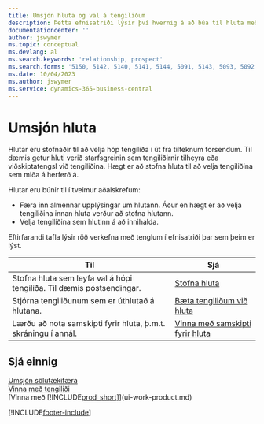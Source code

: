 ```yaml
---
title: Umsjón hluta og val á tengiliðum
description: Þetta efnisatriði lýsir því hvernig á að búa til hluta með því að velja hóp tengiliða í samræmi við tiltekin skilyrði til að miða síðar á þann hluta með söluherferð.
documentationcenter: ''
author: jswymer
ms.topic: conceptual
ms.devlang: al
ms.search.keywords: 'relationship, prospect'
ms.search.forms: '5150, 5142, 5140, 5141, 5144, 5091, 5143, 5093, 5092'
ms.date: 10/04/2023
ms.author: jswymer
ms.service: dynamics-365-business-central
---
```

# <a name="managing-segments"></a>Umsjón hluta
Hlutar eru stofnaðir til að velja hóp tengiliða í út frá tilteknum forsendum. Til dæmis getur hluti verið starfsgreinin sem tengiliðirnir tilheyra eða viðskiptatengsl við tengiliðina. Hægt er að stofna hluta til að velja tengiliðina sem miða á herferð á.

Hlutar eru búnir til í tveimur aðalskrefum:

* Færa inn almennar upplýsingar um hlutann. Áður en hægt er að velja tengiliðina innan hluta verður að stofna hlutann.
* Velja tengiliðina sem hlutinn á að innihalda.

Eftirfarandi tafla lýsir röð verkefna með tenglum í efnisatriði þar sem þeim er lýst.

| Til | Sjá |
| --- | --- |
| Stofna hluta sem leyfa val á hópi tengiliða. Til dæmis póstsendingar. |[Stofna hluta](marketing-how-create-segment.md) |
| Stjórna tengiliðunum sem er úthlutað á hlutana. |[Bæta tengiliðum við hluta](marketing-add-contact-segment.md) |
| Lærðu að nota samskipti fyrir hluta, þ.m.t. skráningu í annál. |[Vinna með samskipti fyrir hluta](marketing-interaction-segments.md) |

## <a name="see-also"></a>Sjá einnig
[Umsjón sölutækifæra](marketing-manage-sales-opportunities.md)  
[Vinna með tengiliði](marketing-contacts.md)  
[Vinna með [!INCLUDE[prod_short](includes/prod_short.md)]](ui-work-product.md)


[!INCLUDE[footer-include](includes/footer-banner.md)]
